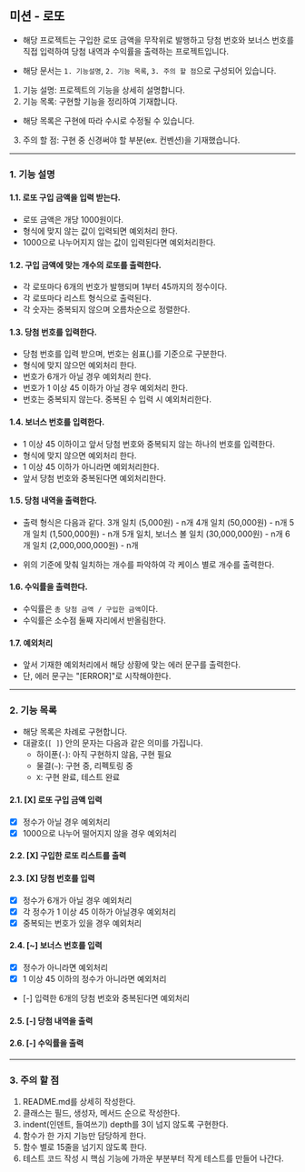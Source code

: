 ## 미션 - 로또
- 해당 프로젝트는 구입한 로또 금액을 무작위로 발행하고 당첨 번호와 보너스 번호를 직접 입력하여 당첨 내역과 수익률을 출력하는 프로젝트입니다.

- 해당 문서는 ```1. 기능설명```, ```2. 기능 목록```, ```3. 주의 할 점```으로 구성되어 있습니다.
1. 기능 설명: 프로젝트의 기능을 상세히 설명합니다.
2. 기능 목록: 구현할 기능을 정리하여 기재합니다.
  - 해당 목록은 구현에 따라 수시로 수정될 수 있습니다.
3. 주의 할 점: 구현 중 신경써야 할 부분(ex. 컨벤션)을 기재했습니다.

---
 
### 1. 기능 설명
#### 1.1. 로또 구입 금액을 입력 받는다.
- 로또 금액은 개당 1000원이다.
- 형식에 맞지 않는 값이 입력되면 예외처리 한다.
- 1000으로 나누어지지 않는 값이 입력된다면 예외처리한다.

#### 1.2. 구입 금액에 맞는 개수의 로또를 출력한다.
- 각 로또마다 6개의 번호가 발행되며 1부터 45까지의 정수이다.
- 각 로또마다 리스트 형식으로 출력된다.
- 각 숫자는 중복되지 않으며 오름차순으로 정렬한다.

#### 1.3. 당첨 번호를 입력한다.
- 당첨 번호를 입력 받으며, 번호는 쉼표(,)를 기준으로 구분한다.
- 형식에 맞지 않으먼 예외처리 한다.
- 번호가 6개가 아닐 경우 예외처리 한다.
- 번호가 1 이상 45 이하가 아닐 경우 예외처리 한다.
- 번호는 중복되지 않는다. 중복된 수 입력 시 예외처리한다.

#### 1.4. 보너스 번호를 입력한다.
- 1 이상 45 이하이고 앞서 당첨 번호와 중복되지 않는 하나의 번호를 입력한다.
- 형식에 맞지 않으면 예외처리 한다.
- 1 이상 45 이하가 아니라면 예외처리한다.
- 앞서 당첨 번호와 중복된다면 예외처리한다.

#### 1.5. 당첨 내역을 출력한다.
- 출력 형식은 다음과 같다.
    3개 일치 (5,000원) - n개
    4개 일치 (50,000원) - n개
    5개 일치 (1,500,000원) - n개
    5개 일치, 보너스 볼 일치 (30,000,000원) - n개
    6개 일치 (2,000,000,000원) - n개

- 위의 기준에 맞춰 일치하는 개수를 파악하여 각 케이스 별로 개수를 출력한다.

#### 1.6. 수익률을 출력한다.
- 수익률은 ```총 당첨 금액 / 구입한 금액```이다.
- 수익률은 소수점 둘째 자리에서 반올림한다.

#### 1.7. 예외처리
- 앞서 기재한 예외처리에서 해당 상황에 맞는 에러 문구를 출력한다.
- 단, 에러 문구는 "[ERROR]"로 시작해야한다.

---

### 2. 기능 목록
- 해당 목록은 차례로 구현합니다. 
- 대괄호(```[ ]```) 안의 문자는 다음과 같은 의미를 가집니다.
  - 하이푼(```-```): 아직 구현하지 않음, 구현 필요
  - 물결(```~```): 구현 중, 리펙토링 중
  - ```X```: 구현 완료, 테스트 완료

#### 2.1. [X] 로또 구입 금액 입력
- [X] 정수가 아닐 경우 예외처리
- [X] 1000으로 나누어 떨어지지 않을 경우 예외처리

#### 2.2. [X] 구입한 로또 리스트를 출력

#### 2.3. [X] 당첨 번호를 입력
- [X] 정수가 6개가 아닐 경우 예외처리
- [X] 각 정수가 1 이상 45 이하가 아닐경우 예외처리
- [X] 중복되는 번호가 있을 경우 예외처리

#### 2.4. [~] 보너스 번호를 입력
- [X] 정수가 아니라면 예외처리
- [X] 1 이상 45 이하의 정수가 아니라면 예외처리
- [-] 입력한 6개의 당첨 번호와 중복된다면 예외처리

#### 2.5. [-] 당첨 내역을 출력

#### 2.6. [-] 수익률을 출력

---

### 3. 주의 할 점
1. README.md를 상세히 작성한다.
2. 클래스는 필드, 생성자, 메서드 순으로 작성한다.
3. indent(인덴트, 들여쓰기) depth를 3이 넘지 않도록 구현한다.
4. 함수가 한 가지 기능만 담당하게 한다.
5. 함수 별로 15줄을 넘기지 않도록 한다.
6. 테스트 코드 작성 시 핵심 기능에 가까운 부분부터 작게 테스트를 만들어 나간다.